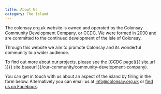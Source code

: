 ```yaml
---
title: About Us
category: The Island
---
```


The colonsay.org.uk website is owned and operated by the Colonsay Community Development Company, or CCDC. We were formed in 2000 and are committed to the continued development of the Isle of Colonsay.

Through this website we aim to promote Colonsay and its wonderful community to a wider audience.

To find out more about our projects, please see the [CCDC page]({{ site.url }}{{ site.baseurl }}/our-community/community-development-company).

You can get in touch with us about an aspect of the island by filling in the form below. Alternatively you can email us at <info@colonsay.org.uk> or [find us on Facebook](https://www.facebook.com/Friends-of-Colonsay-155213141193434/).